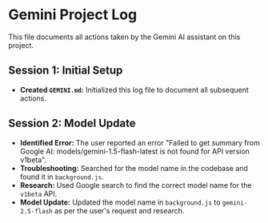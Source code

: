 # Gemini Project Log

This file documents all actions taken by the Gemini AI assistant on this project.

## Session 1: Initial Setup

*   **Created `GEMINI.md`:** Initialized this log file to document all subsequent actions.

## Session 2: Model Update

*   **Identified Error:** The user reported an error "Failed to get summary from Google AI: models/gemini-1.5-flash-latest is not found for API version v1beta".
*   **Troubleshooting:** Searched for the model name in the codebase and found it in `background.js`.
*   **Research:** Used Google search to find the correct model name for the `v1beta` API.
*   **Model Update:** Updated the model name in `background.js` to `gemini-2.5-flash` as per the user's request and research.
